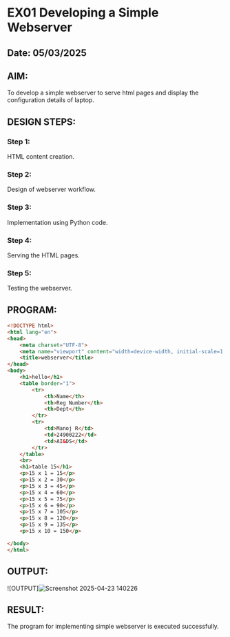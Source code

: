  
# EX01 Developing a Simple Webserver
## Date: 05/03/2025

## AIM:
To develop a simple webserver to serve html pages and display the configuration details of laptop.

## DESIGN STEPS:
### Step 1: 
HTML content creation.

### Step 2:
Design of webserver workflow.

### Step 3:
Implementation using Python code.

### Step 4:
Serving the HTML pages.

### Step 5:
Testing the webserver.

## PROGRAM:
```HTML
<!DOCTYPE html>
<html lang="en">
<head>
    <meta charset="UTF-8">
    <meta name="viewport" content="width=device-width, initial-scale=1.0">
    <title>webserver</title>
</head>
<body>
    <h1>hello</h1>
    <table border="1">
        <tr>
            <th>Name</th>
            <th>Reg Number</th>
            <th>Dept</th>
        </tr>
        <tr>
            <td>Manoj R</td>
            <td>24900222</td>
            <td>AI&DS</td>
        </tr>
    </table>
    <br>
    <h1>table 15</h1>
    <p>15 x 1 = 15</p>
    <p>15 x 2 = 30</p>
    <p>15 x 3 = 45</p>
    <p>15 x 4 = 60</p>
    <p>15 x 5 = 75</p>
    <p>15 x 6 = 90</p>
    <p>15 x 7 = 105</p>
    <p>15 x 8 = 120</p>
    <p>15 x 9 = 135</p>
    <p>15 x 10 = 150</p>

</body>
</html>
```

## OUTPUT:

![OUTPUT]![Screenshot 2025-04-23 140226](https://github.com/user-attachments/assets/23a95fc0-9ca9-4c71-9b13-c7d25f374ecc)


## RESULT:
The program for implementing simple webserver is executed successfully.
